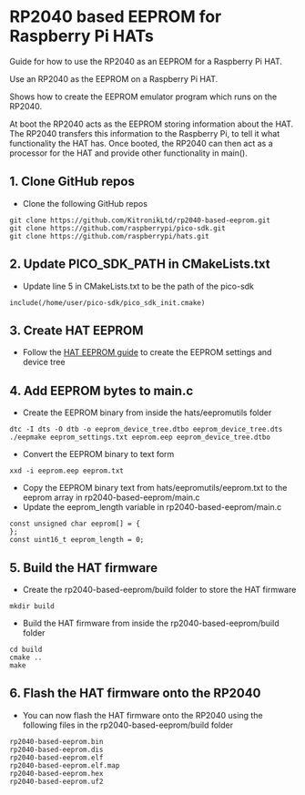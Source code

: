 # RP2040 based EEPROM for Raspberry Pi HATs
Guide for how to use the RP2040 as an EEPROM for a Raspberry Pi HAT.

Use an RP2040 as the EEPROM on a Raspberry Pi HAT.

Shows how to create the EEPROM emulator program which runs on the RP2040.

At boot the RP2040 acts as the EEPROM storing information about the HAT. The RP2040 transfers this information to the Raspberry Pi, to tell it what functionality the HAT has. Once booted, the RP2040 can then act as a processor for the HAT and provide other functionality in main().

## 1. Clone GitHub repos
- Clone the following GitHub repos
```
git clone https://github.com/KitronikLtd/rp2040-based-eeprom.git
git clone https://github.com/raspberrypi/pico-sdk.git
git clone https://github.com/raspberrypi/hats.git
```

## 2. Update PICO_SDK_PATH in CMakeLists.txt
- Update line 5 in CMakeLists.txt to be the path of the pico-sdk
```
include(/home/user/pico-sdk/pico_sdk_init.cmake)
```

## 3. Create HAT EEPROM
- Follow the [HAT EEPROM guide](https://github.com/raspberrypi/hats/tree/master/eepromutils) to create the EEPROM settings and device tree

## 4. Add EEPROM bytes to main.c
- Create the EEPROM binary from inside the hats/eepromutils folder
```
dtc -I dts -O dtb -o eeprom_device_tree.dtbo eeprom_device_tree.dts
./eepmake eeprom_settings.txt eeprom.eep eeprom_device_tree.dtbo
```
- Convert the EEPROM binary to text form
```
xxd -i eeprom.eep eeprom.txt
```
- Copy the EEPROM binary text from hats/eepromutils/eeprom.txt to the eeprom array in rp2040-based-eeprom/main.c
- Update the eeprom_length variable in rp2040-based-eeprom/main.c
```
const unsigned char eeprom[] = {
};
const uint16_t eeprom_length = 0;
```

## 5. Build the HAT firmware
- Create the rp2040-based-eeprom/build folder to store the HAT firmware
```
mkdir build
```

- Build the HAT firmware from inside the rp2040-based-eeprom/build folder
```
cd build
cmake .. 
make
```

## 6. Flash the HAT firmware onto the RP2040
- You can now flash the HAT firmware onto the RP2040 using the following files in the rp2040-based-eeprom/build folder
```
rp2040-based-eeprom.bin
rp2040-based-eeprom.dis
rp2040-based-eeprom.elf
rp2040-based-eeprom.elf.map
rp2040-based-eeprom.hex
rp2040-based-eeprom.uf2
```
